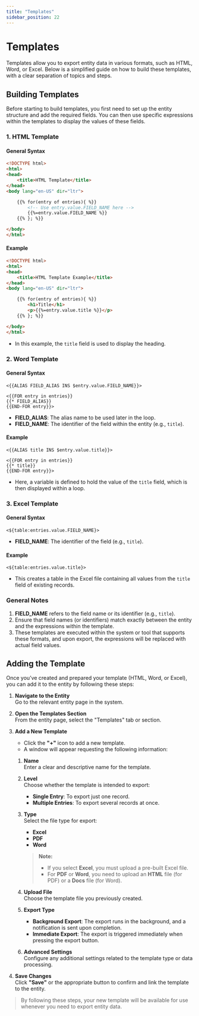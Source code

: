 ```yaml
---
title: "Templates"
sidebar_position: 22
---
```



# Templates
Templates allow you to export entity data in various formats, such as HTML, Word, or Excel. Below is a simplified guide on how to build these templates, with a clear separation of topics and steps.

## Building Templates
Before starting to build templates, you first need to set up the entity structure and add the required fields. You can then use specific expressions within the templates to display the values of these fields.



### 1. HTML Template

#### General Syntax
```html
<!DOCTYPE html>
<html>
<head>
    <title>HTML Template</title>
</head>
<body lang="en-US" dir="ltr">

    {{% for(entry of entries){ %}}
        <!-- Use entry.value.FIELD_NAME here -->
        {{%=entry.value.FIELD_NAME %}}
    {{% }; %}}

</body>
</html>
```

#### Example
```html
<!DOCTYPE html>
<html>
<head>
    <title>HTML Template Example</title>
</head>
<body lang="en-US" dir="ltr">

    {{% for(entry of entries){ %}}
        <h1>Title</h1>
        <p>{{%=entry.value.title %}}</p>
    {{% }; %}}

</body>
</html>
```
- In this example, the `title` field is used to display the heading.



### 2. Word Template

#### General Syntax
```text
<{{ALIAS FIELD_ALIAS INS $entry.value.FIELD_NAME}}>

<{{FOR entry in entries}}
{{* FIELD_ALIAS}}
{{END-FOR entry}}>
```
- **FIELD_ALIAS**: The alias name to be used later in the loop.
- **FIELD_NAME**: The identifier of the field within the entity (e.g., `title`).

#### Example
```text
<{{ALIAS title INS $entry.value.title}}>

<{{FOR entry in entries}}
{{* title}}
{{END-FOR entry}}>
```
- Here, a variable is defined to hold the value of the `title` field, which is then displayed within a loop.



### 3. Excel Template

#### General Syntax
```text
<${table:entries.value.FIELD_NAME}>
```
- **FIELD_NAME**: The identifier of the field (e.g., `title`).

#### Example
```text
<${table:entries.value.title}>
```
- This creates a table in the Excel file containing all values from the `title` field of existing records.



### General Notes
1. **FIELD_NAME** refers to the field name or its identifier (e.g., `title`).
2. Ensure that field names (or identifiers) match exactly between the entity and the expressions within the template.
3. These templates are executed within the system or tool that supports these formats, and upon export, the expressions will be replaced with actual field values.



## Adding the Template

Once you’ve created and prepared your template (HTML, Word, or Excel), you can add it to the entity by following these steps:

1. **Navigate to the Entity**  
   Go to the relevant entity page in the system.

2. **Open the Templates Section**  
   From the entity page, select the "Templates" tab or section.

3. **Add a New Template**  
   - Click the **"+"** icon to add a new template.  
   - A window will appear requesting the following information:

   1. **Name**  
      Enter a clear and descriptive name for the template.

   2. **Level**  
      Choose whether the template is intended to export:  
      - **Single Entry**: To export just one record.  
      - **Multiple Entries**: To export several records at once.

   3. **Type**  
      Select the file type for export:  
      - **Excel**  
      - **PDF**  
      - **Word**

      > **Note:**  
      > - If you select **Excel**, you must upload a pre-built Excel file.  
      > - For **PDF** or **Word**, you need to upload an **HTML** file (for PDF) or a **Docs** file (for Word).

   4. **Upload File**  
      Choose the template file you previously created.

   5. **Export Type**  
      - **Background Export**: The export runs in the background, and a notification is sent upon completion.  
      - **Immediate Export**: The export is triggered immediately when pressing the export button.

   6. **Advanced Settings**  
      Configure any additional settings related to the template type or data processing.

4. **Save Changes**  
   Click **"Save"** or the appropriate button to confirm and link the template to the entity.

> By following these steps, your new template will be available for use whenever you need to export entity data.

